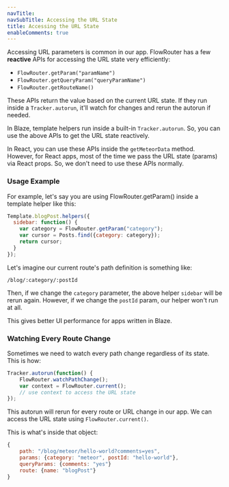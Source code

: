 ```yaml
---
navTitle: 
navSubTitle: Accessing the URL State
title: Accessing the URL State
enableComments: true
---
```


Accessing URL parameters is common in our app. FlowRouter has a few **reactive** APIs for accessing the URL state very efficiently:

* `FlowRouter.getParam("paramName")`
* `FlowRouter.getQueryParam("queryParamName")`
* `FlowRouter.getRouteName()`

These APIs return the value based on the current URL state. If they run inside a `Tracker.autorun`, it'll watch for changes and rerun the autorun if needed.

In Blaze, template helpers run inside a built-in `Tracker.autorun`. So, you can use the above APIs to get the URL state reactively.

In React, you can use these APIs inside the `getMeteorData` method. However, for React apps, most of the time we pass the URL state (params) via React props. So, we don't need to use these APIs normally.

### Usage Example

For example, let's say you are using FlowRouter.getParam() inside a template helper like this:

~~~js
Template.blogPost.helpers({
  sidebar: function() {
    var category = FlowRouter.getParam("category");
    var cursor = Posts.find({category: category});
    return cursor;
  }
});
~~~

Let's imagine our current route's path definition is something like:

~~~
/blog/:category/:postId
~~~

Then, if we change the `category` parameter, the above helper `sidebar` will be rerun again. However, if we change the `postId` param, our helper won't run at all.

This gives better UI performance for apps written in Blaze.

### Watching Every Route Change

Sometimes we need to watch every path change regardless of its state. This is how:

~~~js
Tracker.autorun(function() {
    FlowRouter.watchPathChange();
    var context = FlowRouter.current();
    // use context to access the URL state
});
~~~

This autorun will rerun for every route or URL change in our app. We can access the URL state using `FlowRouter.current()`.

This is what's inside that object:

~~~js
{
    path: "/blog/meteor/hello-world?comments=yes",
    params: {category: "meteor", postId: "hello-world"},
    queryParams: {comments: "yes"}
    route: {name: "blogPost"}
}
~~~
